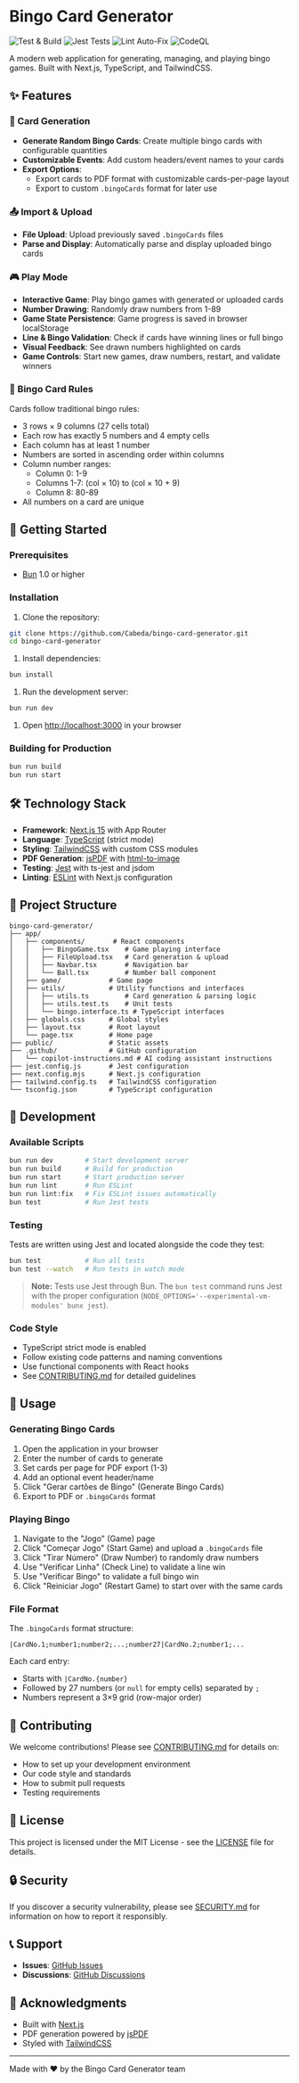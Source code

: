 # Bingo Card Generator

![Test & Build](https://github.com/Cabeda/bingo-card-generator/actions/workflows/test.yml/badge.svg?branch=main)
![Jest Tests](https://github.com/Cabeda/bingo-card-generator/workflows/Run%20Jest%20Tests/badge.svg)
![Lint Auto-Fix](https://github.com/Cabeda/bingo-card-generator/workflows/Lint%20Auto-Fix/badge.svg)
![CodeQL](https://github.com/Cabeda/bingo-card-generator/workflows/CodeQL%20Security%20Scanning/badge.svg)

A modern web application for generating, managing, and playing bingo games. Built with Next.js, TypeScript, and TailwindCSS.

## ✨ Features

### 🎴 Card Generation

- **Generate Random Bingo Cards**: Create multiple bingo cards with configurable quantities
- **Customizable Events**: Add custom headers/event names to your cards
- **Export Options**:
  - Export cards to PDF format with customizable cards-per-page layout
  - Export to custom `.bingoCards` format for later use

### 📤 Import & Upload

- **File Upload**: Upload previously saved `.bingoCards` files
- **Parse and Display**: Automatically parse and display uploaded bingo cards

### 🎮 Play Mode

- **Interactive Game**: Play bingo games with generated or uploaded cards
- **Number Drawing**: Randomly draw numbers from 1-89
- **Game State Persistence**: Game progress is saved in browser localStorage
- **Line & Bingo Validation**: Check if cards have winning lines or full bingo
- **Visual Feedback**: See drawn numbers highlighted on cards
- **Game Controls**: Start new games, draw numbers, restart, and validate winners

### 🎯 Bingo Card Rules

Cards follow traditional bingo rules:

- 3 rows × 9 columns (27 cells total)
- Each row has exactly 5 numbers and 4 empty cells
- Each column has at least 1 number
- Numbers are sorted in ascending order within columns
- Column number ranges:
  - Column 0: 1-9
  - Columns 1-7: (col × 10) to (col × 10 + 9)
  - Column 8: 80-89
- All numbers on a card are unique

## 🚀 Getting Started

### Prerequisites

- [Bun](https://bun.sh) 1.0 or higher

### Installation

1. Clone the repository:

```bash
git clone https://github.com/Cabeda/bingo-card-generator.git
cd bingo-card-generator
```

1. Install dependencies:

```bash
bun install
```

1. Run the development server:

```bash
bun run dev
```

1. Open [http://localhost:3000](http://localhost:3000) in your browser

### Building for Production

```bash
bun run build
bun run start
```

## 🛠️ Technology Stack

- **Framework**: [Next.js 15](https://nextjs.org) with App Router
- **Language**: [TypeScript](https://www.typescriptlang.org/) (strict mode)
- **Styling**: [TailwindCSS](https://tailwindcss.com/) with custom CSS modules
- **PDF Generation**: [jsPDF](https://github.com/parallax/jsPDF) with [html-to-image](https://github.com/bubkoo/html-to-image)
- **Testing**: [Jest](https://jestjs.io/) with ts-jest and jsdom
- **Linting**: [ESLint](https://eslint.org/) with Next.js configuration

## 📁 Project Structure

```text
bingo-card-generator/
├── app/
│   ├── components/       # React components
│   │   ├── BingoGame.tsx    # Game playing interface
│   │   ├── FileUpload.tsx   # Card generation & upload
│   │   ├── Navbar.tsx       # Navigation bar
│   │   └── Ball.tsx         # Number ball component
│   ├── game/            # Game page
│   ├── utils/           # Utility functions and interfaces
│   │   ├── utils.ts         # Card generation & parsing logic
│   │   ├── utils.test.ts    # Unit tests
│   │   └── bingo.interface.ts # TypeScript interfaces
│   ├── globals.css      # Global styles
│   ├── layout.tsx       # Root layout
│   └── page.tsx         # Home page
├── public/              # Static assets
├── .github/             # GitHub configuration
│   └── copilot-instructions.md # AI coding assistant instructions
├── jest.config.js       # Jest configuration
├── next.config.mjs      # Next.js configuration
├── tailwind.config.ts   # TailwindCSS configuration
└── tsconfig.json        # TypeScript configuration
```

## 🧪 Development

### Available Scripts

```bash
bun run dev        # Start development server
bun run build      # Build for production
bun run start      # Start production server
bun run lint       # Run ESLint
bun run lint:fix   # Fix ESLint issues automatically
bun test           # Run Jest tests
```

### Testing

Tests are written using Jest and located alongside the code they test:

```bash
bun test           # Run all tests
bun test --watch   # Run tests in watch mode
```

> **Note:** Tests use Jest through Bun. The `bun test` command runs Jest with the proper
> configuration (`NODE_OPTIONS='--experimental-vm-modules' bunx jest`).

### Code Style

- TypeScript strict mode is enabled
- Follow existing code patterns and naming conventions
- Use functional components with React hooks
- See [CONTRIBUTING.md](./CONTRIBUTING.md) for detailed guidelines

## 📖 Usage

### Generating Bingo Cards

1. Open the application in your browser
2. Enter the number of cards to generate
3. Set cards per page for PDF export (1-3)
4. Add an optional event header/name
5. Click "Gerar cartões de Bingo" (Generate Bingo Cards)
6. Export to PDF or `.bingoCards` format

### Playing Bingo

1. Navigate to the "Jogo" (Game) page
2. Click "Começar Jogo" (Start Game) and upload a `.bingoCards` file
3. Click "Tirar Número" (Draw Number) to randomly draw numbers
4. Use "Verificar Linha" (Check Line) to validate a line win
5. Use "Verificar Bingo" to validate a full bingo win
6. Click "Reiniciar Jogo" (Restart Game) to start over with the same cards

### File Format

The `.bingoCards` format structure:

```text
|CardNo.1;number1;number2;...;number27|CardNo.2;number1;...
```

Each card entry:

- Starts with `|CardNo.{number}`
- Followed by 27 numbers (or `null` for empty cells) separated by `;`
- Numbers represent a 3×9 grid (row-major order)

## 🤝 Contributing

We welcome contributions! Please see [CONTRIBUTING.md](./CONTRIBUTING.md) for details on:

- How to set up your development environment
- Our code style and standards
- How to submit pull requests
- Testing requirements

## 📄 License

This project is licensed under the MIT License - see the [LICENSE](./LICENSE) file for details.

## 🔒 Security

If you discover a security vulnerability, please see [SECURITY.md](./SECURITY.md) for information on how to report it responsibly.

## 📞 Support

- **Issues**: [GitHub Issues](https://github.com/Cabeda/bingo-card-generator/issues)
- **Discussions**: [GitHub Discussions](https://github.com/Cabeda/bingo-card-generator/discussions)

## 🙏 Acknowledgments

- Built with [Next.js](https://nextjs.org)
- PDF generation powered by [jsPDF](https://github.com/parallax/jsPDF)
- Styled with [TailwindCSS](https://tailwindcss.com)

---

Made with ❤️ by the Bingo Card Generator team
